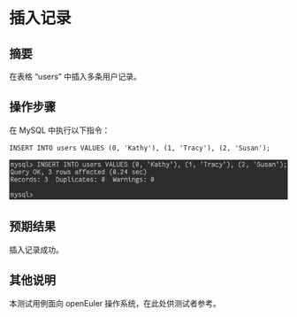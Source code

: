 # 插入记录

## 摘要

在表格 “users” 中插入多条用户记录。

## 操作步骤

在 MySQL 中执行以下指令：

```
INSERT INTO users VALUES (0, 'Kathy'), (1, 'Tracy'), (2, 'Susan');
```

![插入记录-1](./img/插入记录-1.png)

## 预期结果

插入记录成功。

## 其他说明

本测试用例面向 openEuler 操作系统，在此处供测试者参考。
